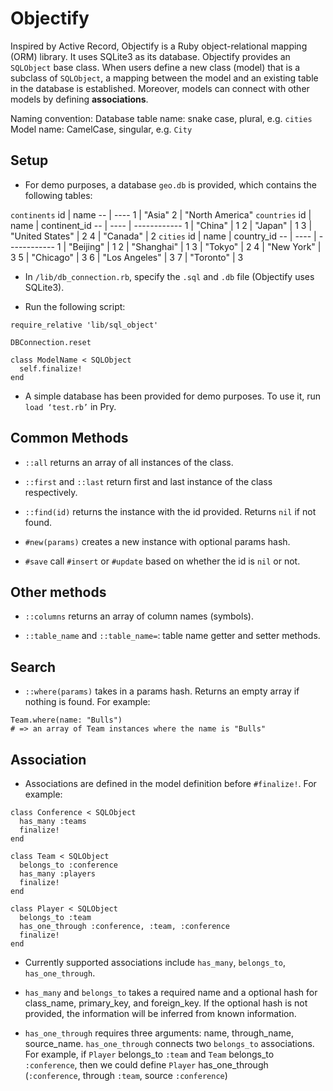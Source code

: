 # Objectify

Inspired by Active Record, Objectify is a Ruby object-relational mapping (ORM) library. It uses SQLite3 as its database. Objectify provides an `SQLObject` base class. When users define a new class (model) that is a subclass of `SQLObject`, a mapping between the model and an existing table in the database is established. Moreover, models can connect with other models by defining **associations**.

Naming convention:
Database table name: snake case, plural, e.g.  `cities`
Model name: CamelCase, singular, e.g. `City`

## Setup
* For demo purposes, a database `geo.db` is provided, which contains the following tables:

`continents`
id | name
-- | ----
1 | "Asia"
2 | "North America"
`countries`
id | name | continent_id
-- | ---- | ------------
1 | "China" | 1
2 | "Japan" | 1
3 | "United States" | 2
4 | "Canada" | 2
`cities`
id | name | country_id
-- | ---- | ------------
1 | "Beijing" | 1
2 | "Shanghai" | 1
3 | "Tokyo" | 2
4 | "New York" | 3
5 | "Chicago" | 3
6 | "Los Angeles" | 3
7 | "Toronto" | 3

* In `/lib/db_connection.rb`, specify the `.sql` and `.db` file (Objectify uses SQLite3).

* Run the following script:
```
require_relative 'lib/sql_object'

DBConnection.reset

class ModelName < SQLObject
  self.finalize!
end
```

* A simple database has been provided for demo purposes. To use it, run `load ‘test.rb’` in Pry.

## Common Methods
* `::all` returns an array of all instances of the class.

* `::first` and `::last` return first and last instance of the class respectively.

* `::find(id)` returns the instance with the id provided. Returns `nil` if not found.

* `#new(params)` creates a new instance with optional params hash.

* `#save` call `#insert` or `#update` based on whether the id is `nil` or not.

## Other methods
* `::columns` returns an array of column names (symbols).

* `::table_name` and `::table_name=`: table name getter and setter methods.

## Search
* `::where(params)` takes in a params hash. Returns an empty array if nothing is found. For example:
```
Team.where(name: "Bulls")
# => an array of Team instances where the name is "Bulls"
```

## Association
* Associations are defined in the model definition before `#finalize!`. For example:
```
class Conference < SQLObject
  has_many :teams
  finalize!
end

class Team < SQLObject
  belongs_to :conference
  has_many :players
  finalize!
end

class Player < SQLObject
  belongs_to :team
  has_one_through :conference, :team, :conference
  finalize!
end
```

* Currently supported associations include `has_many`, `belongs_to`, `has_one_through`.

* `has_many` and `belongs_to` takes a required name and a optional hash for class_name, primary_key, and foreign_key. If the optional hash is not provided, the information will be inferred from known information.

*  `has_one_through` requires three arguments: name, through_name, source_name.  `has_one_through` connects two `belongs_to` associations.
For example, if `Player` belongs_to `:team` and `Team` belongs_to `:conference`, then we could define `Player` has_one_through (`:conference`, through `:team`, source `:conference`)
